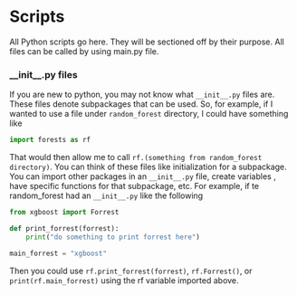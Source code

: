 # Scripts
All Python scripts go here. They will be sectioned off by their purpose. 
All files can be called by using main.py file.

### \_\_init\_\_.py files
If you are new to python, you may not know what  `__init__.py` files are. These files denote 
subpackages that can be used. So, for example, if I wanted to use a file under `random_forest` directory,
I could have something like

```python
import forests as rf 
```

That would then allow me to call `rf.(something from random_forest directory)`. You can think of these files 
like initialization for a subpackage. You can import other packages in an `__init__.py` file, create variables
, have specific functions for that subpackage, etc. For example, if te random_forest had an `__init__.py`
like the following

```python
from xgboost import Forrest

def print_forrest(forrest):
    print("do something to print forrest here")

main_forrest = "xgboost"
```

Then you could use `rf.print_forrest(forrest)`, `rf.Forrest()`, or `print(rf.main_forrest)` using the rf
variable imported above.
